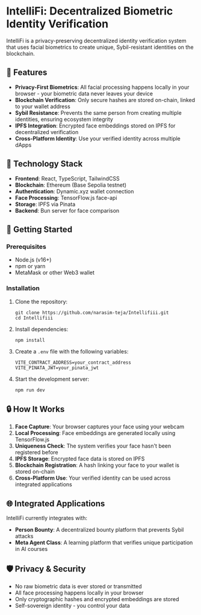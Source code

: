 # IntelliFi: Decentralized Biometric Identity Verification

IntelliFi is a privacy-preserving decentralized identity verification system that uses facial biometrics to create unique, Sybil-resistant identities on the blockchain.

## 🌟 Features

- **Privacy-First Biometrics**: All facial processing happens locally in your browser - your biometric data never leaves your device
- **Blockchain Verification**: Only secure hashes are stored on-chain, linked to your wallet address
- **Sybil Resistance**: Prevents the same person from creating multiple identities, ensuring ecosystem integrity
- **IPFS Integration**: Encrypted face embeddings stored on IPFS for decentralized verification
- **Cross-Platform Identity**: Use your verified identity across multiple dApps

## 🔧 Technology Stack

- **Frontend**: React, TypeScript, TailwindCSS
- **Blockchain**: Ethereum (Base Sepolia testnet)
- **Authentication**: Dynamic.xyz wallet connection
- **Face Processing**: TensorFlow.js face-api
- **Storage**: IPFS via Pinata
- **Backend**: Bun server for face comparison

## 🚀 Getting Started

### Prerequisites

- Node.js (v16+)
- npm or yarn
- MetaMask or other Web3 wallet

### Installation

1. Clone the repository:
   ```
   git clone https://github.com/narasim-teja/Intellifiii.git
   cd Intellifiii
   ```

2. Install dependencies:
   ```
   npm install
   ```

3. Create a `.env` file with the following variables:
   ```
   VITE_CONTRACT_ADDRESS=your_contract_address
   VITE_PINATA_JWT=your_pinata_jwt
   ```

4. Start the development server:
   ```
   npm run dev
   ```

## 🔒 How It Works

1. **Face Capture**: Your browser captures your face using your webcam
2. **Local Processing**: Face embeddings are generated locally using TensorFlow.js
3. **Uniqueness Check**: The system verifies your face hasn't been registered before
4. **IPFS Storage**: Encrypted face data is stored on IPFS
5. **Blockchain Registration**: A hash linking your face to your wallet is stored on-chain
6. **Cross-Platform Use**: Your verified identity can be used across integrated applications

## 🌐 Integrated Applications

IntelliFi currently integrates with:

- **Person Bounty**: A decentralized bounty platform that prevents Sybil attacks
- **Meta Agent Class**: A learning platform that verifies unique participation in AI courses

## 🛡️ Privacy & Security

- No raw biometric data is ever stored or transmitted
- All face processing happens locally in your browser
- Only cryptographic hashes and encrypted embeddings are stored
- Self-sovereign identity - you control your data
